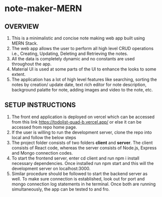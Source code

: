 # note-maker-MERN

## OVERVIEW

1. This is a minimalistic and concise note making web app built using MERN Stack.
2. The web app allows the user to perform all high level CRUD operations i.e., Creating, Updating, Deleting and Retrieving the notes.
3. All the data is completely dynamic and no constants are used throughout the app.
4. Material UI is used at some parts of the UI to enhance the looks to some extent.
5. The application has a lot of high level features like searching, sorting the notes by creation/ update date, text rich editor for note description, background palatte for note, adding images and video to the note, etc.

## SETUP INSTRUCTIONS

1. The front end application is deployed on vercel which can be accessed from this link https://todolist-quad-b.vercel.app/ or else it can be accessed from repo home page.
2. If the user is willing to run the development server, clone the repo into local and follow the below steps
3. The project folder consists of two folders **client** and **server**. The client consists of React code, whereas the server consists of Node.js, Express and Mongo connection codes.
4. To start the frontend server, enter cd client and run npm i install necessary dependencies. Once installed run npm start and this will the development server on localhost:3000.
5. Similar procedure should be followed to start the backend server as well. To make sure connection is established, look out for port and mongo connection log statements in he terminal. Once both are running simultaneously, the app can be tested to and fro.
